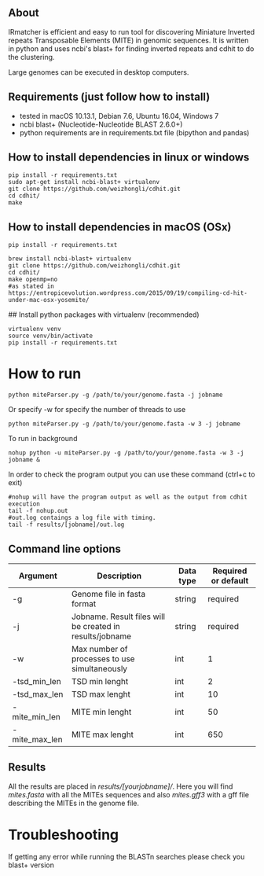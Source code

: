 ## About

IRmatcher is efficient and easy to run tool for discovering Miniature Inverted repeats Transposable Elements (MITE) in genomic sequences. It is written in python and uses ncbi's blast+ for finding inverted repeats and cdhit to do the clustering. 

Large genomes can be executed in desktop computers.

## Requirements (just follow how to install)
 - tested in macOS 10.13.1, Debian 7.6, Ubuntu 16.04, Windows 7
 - ncbi blast+ (Nucleotide-Nucleotide BLAST 2.6.0+)
 - python requirements are in requirements.txt file (bipython and pandas)

## How to install dependencies in linux or windows
```
pip install -r requirements.txt
sudo apt-get install ncbi-blast+ virtualenv
git clone https://github.com/weizhongli/cdhit.git
cd cdhit/
make
```

## How to install dependencies in macOS (OSx)
```
pip install -r requirements.txt

brew install ncbi-blast+ virtualenv
git clone https://github.com/weizhongli/cdhit.git
cd cdhit/
make openmp=no
#as stated in https://entropicevolution.wordpress.com/2015/09/19/compiling-cd-hit-under-mac-osx-yosemite/

```
## Install python packages with virtualenv (recommended)
```
virtualenv venv
source venv/bin/activate
pip install -r requirements.txt
```

# How to run

```
python miteParser.py -g /path/to/your/genome.fasta -j jobname
```

Or specify -w for specify the number of threads to use
```
python miteParser.py -g /path/to/your/genome.fasta -w 3 -j jobname
```

To run in background
```
nohup python -u miteParser.py -g /path/to/your/genome.fasta -w 3 -j jobname &
```

In order to check the program output you can use these command (ctrl+c to exit)
```
#nohup will have the program output as well as the output from cdhit execution
tail -f nohup.out
#out.log contaings a log file with timing.
tail -f results/[jobname]/out.log
```

## Command line options
| Argument  | Description | Data type  | Required or default |
| ------------- | ------------- | ------------- | ------------- |
| -g  | Genome file in fasta format  | string  | required  |
| -j  | Jobname. Result files will be created in results/jobname   | string  | required  |
| -w  | Max number of processes to use simultaneously  | int  | 1  |
| -tsd_min_len  | TSD min lenght  | int  | 2  |
| -tsd_max_len  | TSD max lenght  | int  | 10  |
| -mite_min_len  | MITE min lenght  | int  | 50  |
| -mite_max_len  | MITE max lenght  | int  | 650  |


## Results
All the results are placed in _results/[yourjobname]/_. 
Here you will find _mites.fasta_ with all the MITEs sequences 
and also _mites.gff3_ with a gff file describing the MITEs in the genome file.

# Troubleshooting
If getting any error while running the BLASTn searches please check you blast+ version